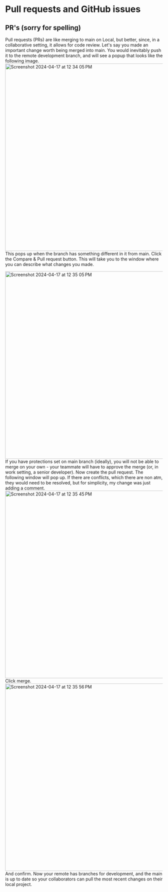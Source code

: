 # Pull requests and GitHub issues
## PR's (sorry for spelling)
Pull requests (PRs) are like merging to main on Local, but better, since, in a collaborative setting, it allows for code review.
Let's say you made an important change worth being merged into main. You would inevitably push it to the remote development branch, and will see a popup that looks like the following image.
<br>
<img width="600" alt="Screenshot 2024-04-17 at 12 34 05 PM" src="https://github.com/Poleron402/ez_pts_sp24B/assets/89750832/955b1856-f141-4afe-acca-b953e6a1f286">
<br>
This pops up when the branch has something different in it from main. Click the Compare & Pull request button. This will take you to the window where you can describe what changes you made.

<img width="600" alt="Screenshot 2024-04-17 at 12 35 05 PM" src="https://github.com/Poleron402/ez_pts_sp24B/assets/89750832/78434a4e-a392-418a-a8ca-b7d336c3a0fb"><br>
If you have protections set on main branch (ideally), you will not be able to merge on your own - your teammate will have to approve the merge (or, in work setting, a senior developer). Now create the pull request. The following window will pop up. If there are conflicts, which there are non atm, they would need to be resolved, but for simplicity, my change was just adding a comment. 
<br>
<img width="600" alt="Screenshot 2024-04-17 at 12 35 45 PM" src="https://github.com/Poleron402/ez_pts_sp24B/assets/89750832/314c8251-32c3-4030-afbc-dbc9c7c860c2">
<br>
Click merge.
<br>
<img width="600" alt="Screenshot 2024-04-17 at 12 35 56 PM" src="https://github.com/Poleron402/ez_pts_sp24B/assets/89750832/117fa775-26af-4566-832f-b6468731f189">
<br>
And confirm. Now your remote has branches for development, and the main is up to date so your collaborators can pull the most recent changes on their local project.
